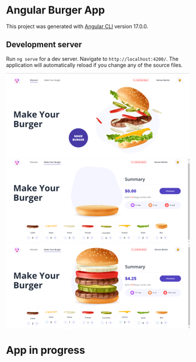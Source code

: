 # Angular Burger App

This project was generated with [Angular CLI](https://github.com/angular/angular-cli) version 17.0.0.

## Development server

Run `ng serve` for a dev server. Navigate to `http://localhost:4200/`. The application will automatically reload if you change any of the source files.

![burger-discover](src/assets/readme/readme-burger-app.png)
![burger-process](src/assets/readme/readme-burger-app-process.png)
![burger-ingredients](src/assets/readme/readme-burger-app-ingredients.png)

# App in progress
